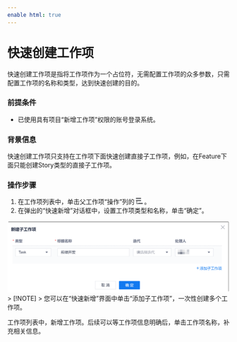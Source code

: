 ```yaml
---
enable html: true
---
```

# 快速创建工作项

快速创建工作项是指将工作项作为一个占位符，无需配置工作项的众多参数，只需配置工作项的名称和类型，达到快速创建的目的。

### 前提条件
* 已使用具有项目“新增工作项”权限的账号登录系统。

### 背景信息   
快速创建工作项只支持在工作项下面快速创建直接子工作项，例如，在Feature下面只能创建Story类型的直接子工作项。

### 操作步骤
1. 在工作项列表中，单击父工作项“操作”列的![](fig/quick_create.png)。
2. 在弹出的“快速新增”对话框中，设置工作项类型和名称，单击“确定”。                 
  <img src="fig/工作项-快速创建.png" style="zoom:50%">
> [!NOTE]
> 您可以在“快速新增”界面中单击“添加子工作项”，一次性创建多个工作项。
  
工作项列表中，新增工作项。后续可以等工作项信息明确后，单击工作项名称，补充相关信息。
